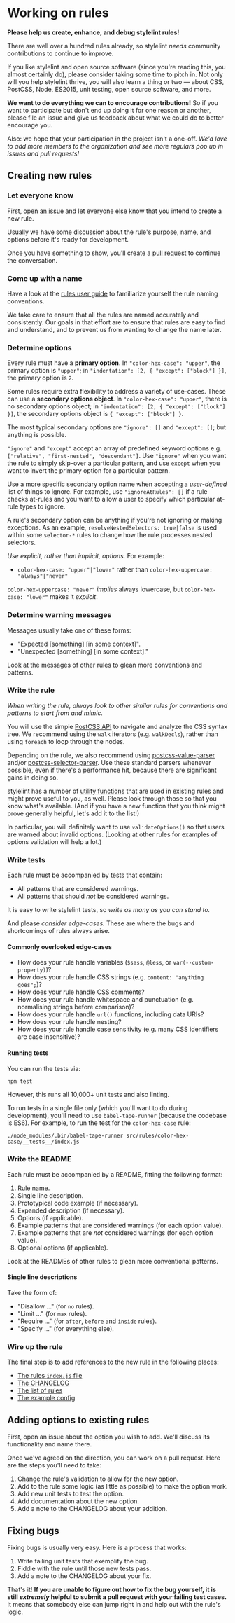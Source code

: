 # Working on rules

**Please help us create, enhance, and debug stylelint rules!**

There are well over a hundred rules already, so stylelint *needs* community contributions to continue to improve.

If you like stylelint and open source software (since you're reading this, you almost certainly do), please consider taking some time to pitch in. Not only will you help stylelint thrive, you will also learn a thing or two — about CSS, PostCSS, Node, ES2015, unit testing, open source software, and more.

**We want to do everything we can to encourage contributions!** So if you want to participate but don't end up doing it for one reason or another, please file an issue and give us feedback about what we could do to better encourage you.

Also: we hope that your participation in the project isn't a one-off. *We'd love to add more members to the organization and see more regulars pop up in issues and pull requests!*

## Creating new rules

### Let everyone know

First, open [an issue](https://github.com/stylelint/stylelint/issues/new) and let everyone else know that you intend to create a new rule.

Usually we have some discussion about the rule's purpose, name, and options before it's ready for development.

Once you have something to show, you'll create a [pull request](https://github.com/stylelint/stylelint/compare) to continue the conversation.

### Come up with a name

Have a look at the [rules user guide](/docs/user-guide/about-rules.md) to familiarize yourself the rule naming conventions.

We take care to ensure that all the rules are named accurately and consistently. Our goals in that effort are to ensure that rules are easy to find and understand, and to prevent us from wanting to change the name later.

### Determine options

Every rule must have a **primary option**. In `"color-hex-case": "upper"`, the primary option is `"upper"`; in `"indentation": [2, { "except": ["block"] }]`, the primary option is `2`.

Some rules require extra flexibility to address a variety of use-cases. These can use a **secondary options object**. In `"color-hex-case": "upper"`, there is no secondary options object; in `"indentation": [2, { "except": ["block"] }]`, the secondary options object is `{ "except": ["block"] }`.

The most typical secondary options are `"ignore": []` and `"except": []`; but anything is possible.

`"ignore"` and `"except"` accept an array of predefined keyword options e.g. `["relative", "first-nested", "descendant"]`. Use `"ignore"` when you want the rule to simply skip-over a particular pattern, and use `except` when you want to invert the primary option for a particular pattern.

Use a more specific secondary option name when accepting a *user-defined* list of things to ignore. For example, use `"ignoreAtRules": []` if a rule checks at-rules and you want to allow a user to specify which particular at-rule types to ignore.

A rule's secondary option can be anything if you're not ignoring or making exceptions. As an example, `resolveNestedSelectors: true|false` is used within some `selector-*` rules to change how the rule processes nested selectors.

*Use explicit, rather than implicit, options.* For example:

- `color-hex-case: "upper"|"lower"` rather than `color-hex-uppercase: "always"|"never"`

`color-hex-uppercase: "never"` *implies* always lowercase, but `color-hex-case: "lower"` makes it *explicit*.

### Determine warning messages

Messages usually take one of these forms:

- "Expected \[something\] \[in some context\]".
- "Unexpected \[something\] \[in some context\]."

Look at the messages of other rules to glean more conventions and patterns.

### Write the rule

*When writing the rule, always look to other similar rules for conventions and patterns to start from and mimic.*

You will use the simple [PostCSS API](https://github.com/postcss/postcss/blob/master/docs/api.md) to navigate and analyze the CSS syntax tree. We recommend using the `walk` iterators (e.g. `walkDecls`), rather than using `foreach` to loop through the nodes.

Depending on the rule, we also recommend using [postcss-value-parser](https://github.com/TrySound/postcss-value-parser) and/or [postcss-selector-parser](https://github.com/postcss/postcss-selector-parser). Use these standard parsers whenever possible, even if there's a performance hit, because there are significant gains in doing so.

stylelint has a number of [utility functions](https://github.com/stylelint/stylelint/tree/master/src/utils) that are used in existing rules and might prove useful to you, as well. Please look through those so that you know what's available. (And if you have a new function that you think might prove generally helpful, let's add it to the list!)

In particular, you will definitely want to use `validateOptions()` so that users are warned about invalid options. (Looking at other rules for examples of options validation will help a lot.)

### Write tests

Each rule must be accompanied by tests that contain:

- All patterns that are considered warnings.
- All patterns that should *not* be considered warnings.

It is easy to write stylelint tests, so *write as many as you can stand to.*

And please *consider edge-cases.* These are where the bugs and shortcomings of rules always arise.

#### Commonly overlooked edge-cases

- How does your rule handle variables (`$sass`, `@less`, or `var(--custom-property)`)?
- How does your rule handle CSS strings (e.g. `content: "anything goes";`)?
- How does your rule handle CSS comments?
- How does your rule handle whitespace and punctuation (e.g. normalising strings before comparison)?
- How does your rule handle `url()` functions, including data URIs?
- How does your rule handle nesting?
- How does your rule handle case sensitivity (e.g. many CSS identifiers are case insensitive)?

#### Running tests

You can run the tests via:

```console
npm test
```

However, this runs all 10,000+ unit tests and also linting.

To run tests in a single file only (which you'll want to do during development), you'll need to use `babel-tape-runner` (because the codebase is ES6). For example, to run the test for the `color-hex-case` rule:

```console
./node_modules/.bin/babel-tape-runner src/rules/color-hex-case/__tests__/index.js
```

### Write the README

Each rule must be accompanied by a README, fitting the following format:

1. Rule name.
2. Single line description.
3. Prototypical code example (if necessary).
4. Expanded description (if necessary).
5. Options (if applicable).
6. Example patterns that are considered warnings (for each option value).
7. Example patterns that are *not* considered warnings (for each option value).
8. Optional options (if applicable).

Look at the READMEs of other rules to glean more conventional patterns.

#### Single line descriptions

Take the form of:

- "Disallow ..." (for `no` rules).
- "Limit ..." (for `max` rules).
- "Require ..." (for `after`, `before` and `inside` rules).
- "Specify ..." (for everything else).

### Wire up the rule

The final step is to add references to the new rule in the following places:

- [The rules `index.js` file](https://github.com/stylelint/stylelint/blob/master/src/rules/index.js)
- [The CHANGELOG](/CHANGELOG.md)
- [The list of rules](/docs/user-guide/rules.md)
- [The example config](/docs/user-guide/example-config.md)

## Adding options to existing rules

First, open an issue about the option you wish to add. We'll discuss its functionality and name there.

Once we've agreed on the direction, you can work on a pull request. Here are the steps you'll need to take:

1. Change the rule's validation to allow for the new option.
2. Add to the rule some logic (as little as possible) to make the option work.
3. Add new unit tests to test the option.
4. Add documentation about the new option.
5. Add a note to the CHANGELOG about your addition.

## Fixing bugs

Fixing bugs is usually very easy. Here is a process that works:

1. Write failing unit tests that exemplify the bug.
2. Fiddle with the rule until those new tests pass.
3. Add a note to the CHANGELOG about your fix.

That's it! **If you are unable to figure out how to fix the bug yourself, it is still *extremely* helpful to submit a pull request with your failing test cases.** It means that somebody else can jump right in and help out with the rule's logic.
